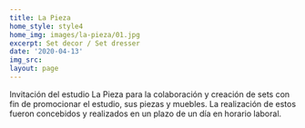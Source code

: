 ```yaml
---
title: La Pieza
home_style: style4
home_img: images/la-pieza/01.jpg
excerpt: Set decor / Set dresser
date: '2020-04-13'
img_src: 
layout: page
---
```


Invitación del estudio La Pieza para la colaboración y creación de sets con fin de promocionar el estudio, sus piezas y muebles. La realización de estos fueron concebidos y realizados en un plazo de un día en horario laboral.
